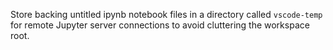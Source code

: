 Store backing untitled ipynb notebook files in a directory called `vscode-temp` for remote Jupyter server connections to avoid cluttering the workspace root.
